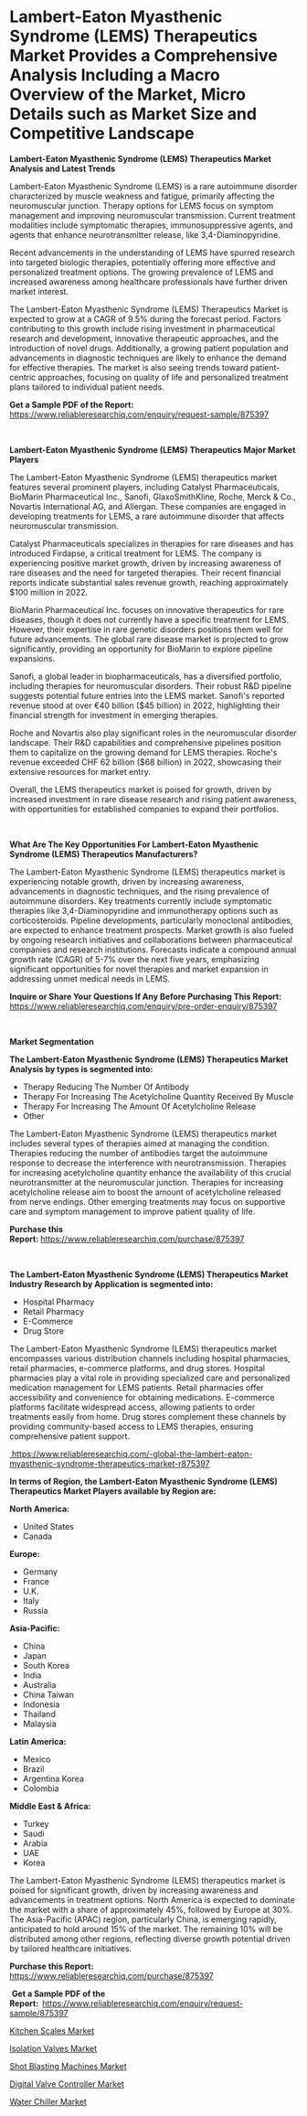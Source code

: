 <p><h1>Lambert-Eaton Myasthenic Syndrome (LEMS) Therapeutics Market Provides a Comprehensive Analysis Including a Macro Overview of the Market, Micro Details such as Market Size and Competitive Landscape</h1></p><p><strong>Lambert-Eaton Myasthenic Syndrome (LEMS) Therapeutics Market Analysis and Latest Trends</strong></p>
<p><p>Lambert-Eaton Myasthenic Syndrome (LEMS) is a rare autoimmune disorder characterized by muscle weakness and fatigue, primarily affecting the neuromuscular junction. Therapy options for LEMS focus on symptom management and improving neuromuscular transmission. Current treatment modalities include symptomatic therapies, immunosuppressive agents, and agents that enhance neurotransmitter release, like 3,4-Diaminopyridine. </p><p>Recent advancements in the understanding of LEMS have spurred research into targeted biologic therapies, potentially offering more effective and personalized treatment options. The growing prevalence of LEMS and increased awareness among healthcare professionals have further driven market interest. </p><p>The Lambert-Eaton Myasthenic Syndrome (LEMS) Therapeutics Market is expected to grow at a CAGR of 9.5% during the forecast period. Factors contributing to this growth include rising investment in pharmaceutical research and development, innovative therapeutic approaches, and the introduction of novel drugs. Additionally, a growing patient population and advancements in diagnostic techniques are likely to enhance the demand for effective therapies. The market is also seeing trends toward patient-centric approaches, focusing on quality of life and personalized treatment plans tailored to individual patient needs.</p></p>
<p><strong>Get a Sample PDF of the Report:&nbsp;</strong> <a href="https://www.reliableresearchiq.com/enquiry/request-sample/875397?utm_campaign=1121&utm_medium=2&utm_source=Github&utm_content=ia&utm_term=16112024&utm_id=lambert-eaton-myasthenic-syndrome-lems-therapeutics">https://www.reliableresearchiq.com/enquiry/request-sample/875397</a></p>
<p>&nbsp;</p>
<p><strong>Lambert-Eaton Myasthenic Syndrome (LEMS) Therapeutics Major Market Players</strong></p>
<p><p>The Lambert-Eaton Myasthenic Syndrome (LEMS) therapeutics market features several prominent players, including Catalyst Pharmaceuticals, BioMarin Pharmaceutical Inc., Sanofi, GlaxoSmithKline, Roche, Merck & Co., Novartis International AG, and Allergan. These companies are engaged in developing treatments for LEMS, a rare autoimmune disorder that affects neuromuscular transmission.</p><p>Catalyst Pharmaceuticals specializes in therapies for rare diseases and has introduced Firdapse, a critical treatment for LEMS. The company is experiencing positive market growth, driven by increasing awareness of rare diseases and the need for targeted therapies. Their recent financial reports indicate substantial sales revenue growth, reaching approximately $100 million in 2022.</p><p>BioMarin Pharmaceutical Inc. focuses on innovative therapeutics for rare diseases, though it does not currently have a specific treatment for LEMS. However, their expertise in rare genetic disorders positions them well for future advancements. The global rare disease market is projected to grow significantly, providing an opportunity for BioMarin to explore pipeline expansions.</p><p>Sanofi, a global leader in biopharmaceuticals, has a diversified portfolio, including therapies for neuromuscular disorders. Their robust R&D pipeline suggests potential future entries into the LEMS market. Sanofi's reported revenue stood at over €40 billion ($45 billion) in 2022, highlighting their financial strength for investment in emerging therapies.</p><p>Roche and Novartis also play significant roles in the neuromuscular disorder landscape. Their R&D capabilities and comprehensive pipelines position them to capitalize on the growing demand for LEMS therapies. Roche's revenue exceeded CHF 62 billion ($68 billion) in 2022, showcasing their extensive resources for market entry.</p><p>Overall, the LEMS therapeutics market is poised for growth, driven by increased investment in rare disease research and rising patient awareness, with opportunities for established companies to expand their portfolios.</p></p>
<p>&nbsp;</p>
<p><strong>What Are The Key Opportunities For Lambert-Eaton Myasthenic Syndrome (LEMS) Therapeutics Manufacturers?</strong></p>
<p><p>The Lambert-Eaton Myasthenic Syndrome (LEMS) therapeutics market is experiencing notable growth, driven by increasing awareness, advancements in diagnostic techniques, and the rising prevalence of autoimmune disorders. Key treatments currently include symptomatic therapies like 3,4-Diaminopyridine and immunotherapy options such as corticosteroids. Pipeline developments, particularly monoclonal antibodies, are expected to enhance treatment prospects. Market growth is also fueled by ongoing research initiatives and collaborations between pharmaceutical companies and research institutions. Forecasts indicate a compound annual growth rate (CAGR) of 5-7% over the next five years, emphasizing significant opportunities for novel therapies and market expansion in addressing unmet medical needs in LEMS.</p></p>
<p><strong>Inquire or Share Your Questions If Any Before Purchasing This Report:</strong> <a href="https://www.reliableresearchiq.com/enquiry/pre-order-enquiry/875397?utm_campaign=1121&utm_medium=2&utm_source=Github&utm_content=ia&utm_term=16112024&utm_id=lambert-eaton-myasthenic-syndrome-lems-therapeutics">https://www.reliableresearchiq.com/enquiry/pre-order-enquiry/875397</a></p>
<p>&nbsp;</p>
<p><strong>Market Segmentation</strong></p>
<p><strong>The Lambert-Eaton Myasthenic Syndrome (LEMS) Therapeutics Market Analysis by types is segmented into:</strong></p>
<p><ul><li>Therapy Reducing The Number Of Antibody</li><li>Therapy For Increasing The Acetylcholine Quantity Received By Muscle</li><li>Therapy For Increasing The Amount Of Acetylcholine Release</li><li>Other</li></ul></p>
<p><p>The Lambert-Eaton Myasthenic Syndrome (LEMS) therapeutics market includes several types of therapies aimed at managing the condition. Therapies reducing the number of antibodies target the autoimmune response to decrease the interference with neurotransmission. Therapies for increasing acetylcholine quantity enhance the availability of this crucial neurotransmitter at the neuromuscular junction. Therapies for increasing acetylcholine release aim to boost the amount of acetylcholine released from nerve endings. Other emerging treatments may focus on supportive care and symptom management to improve patient quality of life.</p></p>
<p><strong>Purchase this Report:&nbsp;</strong><a href="https://www.reliableresearchiq.com/purchase/875397?utm_campaign=1121&utm_medium=2&utm_source=Github&utm_content=ia&utm_term=16112024&utm_id=lambert-eaton-myasthenic-syndrome-lems-therapeutics">https://www.reliableresearchiq.com/purchase/875397</a></p>
<p>&nbsp;</p>
<p><strong>The Lambert-Eaton Myasthenic Syndrome (LEMS) Therapeutics Market Industry Research by Application is segmented into:</strong></p>
<p><ul><li>Hospital Pharmacy</li><li>Retail Pharmacy</li><li>E-Commerce</li><li>Drug Store</li></ul></p>
<p><p>The Lambert-Eaton Myasthenic Syndrome (LEMS) therapeutics market encompasses various distribution channels including hospital pharmacies, retail pharmacies, e-commerce platforms, and drug stores. Hospital pharmacies play a vital role in providing specialized care and personalized medication management for LEMS patients. Retail pharmacies offer accessibility and convenience for obtaining medications. E-commerce platforms facilitate widespread access, allowing patients to order treatments easily from home. Drug stores complement these channels by providing community-based access to LEMS therapies, ensuring comprehensive patient support.</p></p>
<p><a href="https://www.reliableresearchiq.com/-global-the-lambert-eaton-myasthenic-syndrome-therapeutics-market-r875397?utm_campaign=1121&utm_medium=2&utm_source=Github&utm_content=ia&utm_term=16112024&utm_id=lambert-eaton-myasthenic-syndrome-lems-therapeutics">&nbsp;https://www.reliableresearchiq.com/-global-the-lambert-eaton-myasthenic-syndrome-therapeutics-market-r875397</a></p>
<p><strong>In terms of Region, the Lambert-Eaton Myasthenic Syndrome (LEMS) Therapeutics Market Players available by Region are:</strong></p>
<p>
    <p> <strong> North America: </strong>
        <ul>
            <li>United States</li>
            <li>Canada</li>
        </ul>
        </p> 
    <p> <strong> Europe: </strong>
        <ul>
            <li>Germany</li>
            <li>France</li>
            <li>U.K.</li>
            <li>Italy</li>
            <li>Russia</li>
        </ul>
        </p> 
    <p> <strong> Asia-Pacific: </strong>
        <ul>
            <li>China</li>
            <li>Japan</li>
            <li>South Korea</li>
            <li>India</li>
            <li>Australia</li>
            <li>China Taiwan</li>
            <li>Indonesia</li>
            <li>Thailand</li>
            <li>Malaysia</li>
        </ul>
        </p> 
    <p> <strong> Latin America: </strong>
        <ul>
            <li>Mexico</li>
            <li>Brazil</li>
            <li>Argentina Korea</li>
            <li>Colombia</li>
        </ul>
        </p> 
    <p> <strong> Middle East & Africa: </strong>
        <ul>
            <li>Turkey</li>
            <li>Saudi</li>
            <li>Arabia</li>
            <li>UAE</li>
            <li>Korea</li>
        </ul>
    </p>
    </p>
<p><p>The Lambert-Eaton Myasthenic Syndrome (LEMS) therapeutics market is poised for significant growth, driven by increasing awareness and advancements in treatment options. North America is expected to dominate the market with a share of approximately 45%, followed by Europe at 30%. The Asia-Pacific (APAC) region, particularly China, is emerging rapidly, anticipated to hold around 15% of the market. The remaining 10% will be distributed among other regions, reflecting diverse growth potential driven by tailored healthcare initiatives.</p></p>
<p><strong>Purchase this Report: </strong><a href="https://www.reliableresearchiq.com/purchase/875397?utm_campaign=1121&utm_medium=2&utm_source=Github&utm_content=ia&utm_term=16112024&utm_id=lambert-eaton-myasthenic-syndrome-lems-therapeutics">https://www.reliableresearchiq.com/purchase/875397</a></p>
<p>&nbsp;<strong>Get a Sample PDF of the Report:&nbsp;&nbsp;</strong><a href="https://www.reliableresearchiq.com/enquiry/request-sample/875397?utm_campaign=1121&utm_medium=2&utm_source=Github&utm_content=ia&utm_term=16112024&utm_id=lambert-eaton-myasthenic-syndrome-lems-therapeutics">https://www.reliableresearchiq.com/enquiry/request-sample/875397</a></p>
<p><strong></strong></p>
<p><p><a href="https://www.linkedin.com/pulse/kitchen-scales-market-segmentation-in-depth-analysis-z0whf?utm_campaign=1121&utm_medium=2&utm_source=Github&utm_content=ia&utm_term=16112024&utm_id=lambert-eaton-myasthenic-syndrome-lems-therapeutics">Kitchen Scales Market</a></p><p><a href="https://issuu.com/reportprime-2/docs/isolation-valves-market-size-2030.p_6cee044fc3a828?utm_campaign=1121&utm_medium=2&utm_source=Github&utm_content=ia&utm_term=16112024&utm_id=lambert-eaton-myasthenic-syndrome-lems-therapeutics">Isolation Valves Market</a></p><p><a href="https://www.linkedin.com/pulse/booming-shot-blasting-machines-market-sector-analysis-5ptof?utm_campaign=1121&utm_medium=2&utm_source=Github&utm_content=ia&utm_term=16112024&utm_id=lambert-eaton-myasthenic-syndrome-lems-therapeutics">Shot Blasting Machines Market</a></p><p><a href="https://issuu.com/reportprime-2/docs/digital-valve-controller-market-siz_5835c7fc9a20f7?utm_campaign=1121&utm_medium=2&utm_source=Github&utm_content=ia&utm_term=16112024&utm_id=lambert-eaton-myasthenic-syndrome-lems-therapeutics">Digital Valve Controller Market</a></p><p><a href="https://www.linkedin.com/pulse/water-chiller-market-maturity-analysis-regional-disparities-sfwof?utm_campaign=1121&utm_medium=2&utm_source=Github&utm_content=ia&utm_term=16112024&utm_id=lambert-eaton-myasthenic-syndrome-lems-therapeutics">Water Chiller Market</a></p></p>
